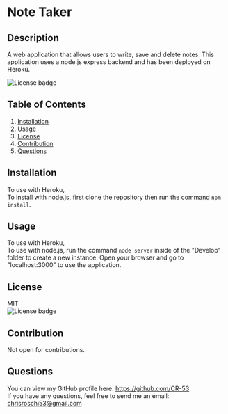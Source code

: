 # Note Taker

## Description
A web application that allows users to write, save and delete notes. This application uses a node.js express backend and has been deployed on Heroku.  


![License badge](https://img.shields.io/badge/license-MIT-green)


## Table of Contents
1. [Installation](#Installation)
2. [Usage](#Usage)
3. [License](#License)
4. [Contribution](#Contribution)
5. [Questions](#Questions)


## Installation
To use with Heroku, <br/>
To install with node.js, first clone the repository then run the command ```npm install```.


## Usage
To use with Heroku, <br/>
To use with node.js, run the command ```node server``` inside of the "Develop" folder to create a new instance. Open your browser and go to "localhost:3000" to use the application.


## License
MIT</br> 
![License badge](https://img.shields.io/badge/license-MIT-green) 


## Contribution
Not open for contributions.


## Questions
You can view my GitHub profile here: https://github.com/CR-53</br>
If you have any questions, feel free to send me an email: chrisroschi53@gmail.com
